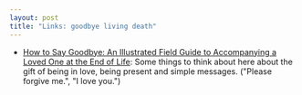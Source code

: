 ```yaml
---
layout: post
title: "Links: goodbye living death"
---
```


* [How to Say Goodbye: An Illustrated Field Guide to Accompanying a Loved One at the End of Life](https://www.themarginalian.org/2023/07/22/how-to-say-goodbye-wendy-macnaughton/): Some things to think about here about the gift of being in love, being present and simple messages. ("Please forgive me.", "I love you.")